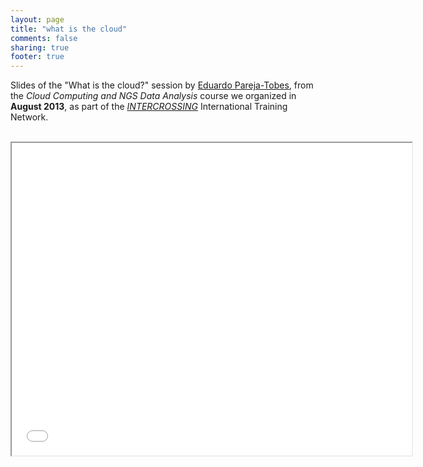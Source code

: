 ```yaml
---
layout: page
title: "what is the cloud"
comments: false
sharing: true
footer: true
---
```


Slides of the "What is the cloud?" session by [Eduardo Pareja-Tobes](/eparejatobes), from the _Cloud Computing and NGS Data Analysis_ course we organized in **August 2013**, as part of the [_INTERCROSSING_](/intercrossing) International Training Network.

<br>

<iframe class="frame" width="640" height="500" allowfullscreen mozallowfullscreen webkitallowfullscreen src="../embedder.html#raw.what-is-the-cloud.html">

